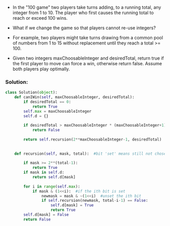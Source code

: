 - In the "100 game" two players take turns adding, to a running total, any integer from 1 to 10. The player who first causes the running total to reach or exceed 100 wins.  

- What if we change the game so that players cannot re-use integers?  

- For example, two players might take turns drawing from a common pool of numbers from 1 to 15 without replacement until they reach a total >= 100.  

- Given two integers maxChoosableInteger and desiredTotal, return true if the first player to move can force a win, otherwise return false. Assume both players play optimally.  

### Solution: 
```python
class Solution(object):
    def canIWin(self, maxChoosableInteger, desiredTotal):
        if desiredTotal == 0:
            return True
        self.max = maxChoosableInteger
        self.d = {}
        
        if desiredTotal > maxChoosableInteger * (maxChoosableInteger+1) // 2:
            return False
        
        return self.recursion(2**maxChoosableInteger-1, desiredTotal)
        
    
    def recursion(self, mask, total):  #bit 'set' means still not chosen 
        
        if mask >= 2**(total-1):
            return True
        if mask in self.d:
            return self.d[mask]
        
        for i in range(self.max):
            if mask & (1<<i):  #if the ith bit is set
                newmask = mask & ~(1<<i)  #unset the ith bit
                if self.recursion(newmask, total-i-1) == False:
                    self.d[mask] = True
                    return True
        self.d[mask] = False
        return False
```